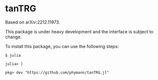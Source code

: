 # tanTRG

Based on arXiv:2212.11973.

This package is under heavy development and the interface is subject to change.

To install this package, you can use the following steps:
```
$ julia

julia> ]

pkg> dev "https://github.com/phymann/tanTRG.jl"
```
